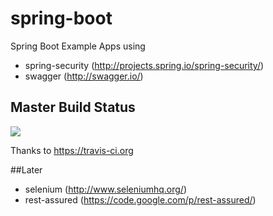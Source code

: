 # spring-boot

Spring Boot Example Apps using


* spring-security (http://projects.spring.io/spring-security/)
* swagger (http://swagger.io/)

## Master Build Status
<a href='https://travis-ci.org/martingollogly/spring-boot/builds'><img src='https://travis-ci.org/martingollogly/spring-boot.svg?branch=master'></a>

Thanks to https://travis-ci.org

##Later

* selenium (http://www.seleniumhq.org/)
* rest-assured (https://code.google.com/p/rest-assured/)

